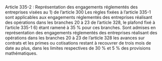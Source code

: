 Article 335-2 : Représentation des engagements réglementés des entreprises visées au 1) de l’article 300
Les règles fixées à l’article 335-1 sont applicables aux engagements réglementés des entreprises réalisant des opérations dans les branches 20 à 23 de l’article 328, le plafond fixé à l’article 335-1 6) étant ramené à 35 % pour ces branches.
Sont admises en représentation des engagements réglementés des entreprises réalisant des opérations dans les branches 20 à 23 de l’article 328 les avances sur contrats et les primes ou cotisations restant à recouvrer de trois mois de date au plus, dans les limites respectives de 30 % et 5 % des provisions mathématiques.